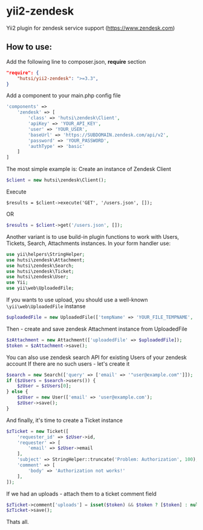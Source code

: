 # yii2-zendesk
Yii2 plugin for zendesk service support (https://www.zendesk.com)

## How to use:
Add the following line to composer.json, __require__ section
```json
"require": {
    "hutsi/yii2-zendesk": ">=3.3",
} 
```
Add a component to your main.php config file
```php
'components' =>
    'zendesk' => [
        'class' => 'hutsi\zendesk\Client',
        'apiKey' => 'YOUR_API_KEY',
        'user' => 'YOUR_USER',
        'baseUrl' => 'https://SUBDOMAIN.zendesk.com/api/v2',
        'password' => 'YOUR_PASSWORD',
        'authType' => 'basic'
    ]
]
```
The most simple example is:
Create an instance of Zendesk Client
```php
$client = new hutsi\zendesk\Client();
```
Execute
```
$results = $client->execute('GET', '/users.json', []);
```
OR
```php
$results = $client->get('/users.json', []);
```
Another variant is to use build-in plugin functions to work with Users, Tickets, Search, Attachments instances.
In your form handler use:
```php
use yii\helpers\StringHelper;
use hutsi\zendesk\Attachment;
use hutsi\zendesk\Search;
use hutsi\zendesk\Ticket;
use hutsi\zendesk\User;
use Yii;
use yii\web\UploadedFile;
```

If you wants to use upload, you should use a well-known ```\yii\web\UploadedFile``` instanse
```php
$uploadedFile = new UploadedFile(['tempName' => 'YOUR_FILE_TEMPNAME', 'name' => 'YOUR_FILE_NAME]);
```
Then - create and save zendesk Attachment instance from UploadedFile
```php
$zAttachment = new Attachment(['uploadedFile' => $uploadedFile]);
$token = $zAttachment->save();
```
You can also use zendesk search API for existing Users of your zendesk account
If there are no such users - let's create it
```php
$search = new Search(['query' => ['email' => '"user@example.com"']]);
if ($zUsers = $search->users()) {
    $zUser = $zUsers[0];
} else {
    $zUser = new User(['email' => 'user@example.com');
    $zUser->save();
}
```
And finally, it's time to create a Ticket instance
```php
$zTicket = new Ticket([
    'requester_id' => $zUser->id,
    'requester' => [
        'email' => $zUser->email
    ],
    'subject' => StringHelper::truncate('Problem: Authorization', 100),
    'comment' => [
        'body' => 'Authorization not works!'
    ],
]);
```
If we had an uploads - attach them to a ticket comment field
```php
$zTicket->comment['uploads'] = isset($token) && $token ? [$token] : null;
$zTicket->save();
```
Thats all.
